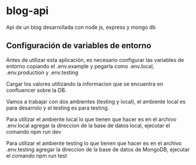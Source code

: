 # blog-api
Api de un blog desarrollada con node js, express y mongo db

## Configuración de variables de entorno
Antes de utilizar esta aplicación, es necesario configurar las variables de entorno copiando el .env.example y pegarla como .env.local, .env.production y .env.testing

Cargar los valores utilizando la informacion que se encuentra en confluencer sobre la DB.

Vamos a trabajar con dos ambientes (testing y local), el ambiente local es para desarrolo y el testing es para testing.

Para utilizar el ambiente local lo que tienen que hacer es en el archivo .env.local agregar la direccion de la base de datos local, ejecutar el comando npm run dev

Para utilizar el ambiente testing lo que tienen que hacer es en el archivo .env.testing agregar la direccion de la base de datos de MongoDB, ejecutar el comando npm run test
